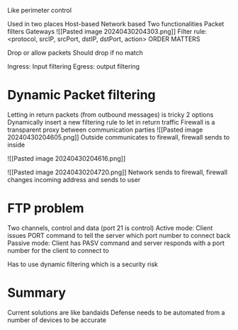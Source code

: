 Like perimeter control 

Used in two places
	Host-based
	Network based
Two functionalities
	Packet filters
	Gateways
![[Pasted image 20240430204303.png]]
Filter rule:
<protocol, srcIP, srcPort, dstIP, dstPort, action>
ORDER MATTERS

Drop or allow packets
	Should drop if no match

Ingress: Input filtering
Egress: output filtering

# Dynamic Packet filtering
Letting in return packets (from outbound messages) is tricky
2 options
	Dynamically insert a new filtering rule to let in return traffic
	Firewall is a transparent proxy between communication parties
![[Pasted image 20240430204605.png]]
Outside communicates to firewall, firewall sends to inside

![[Pasted image 20240430204616.png]]


![[Pasted image 20240430204720.png]]
Network sends to firewall, firewall changes incoming address and sends to user

# FTP problem
Two channels, control and data (port 21 is control)
Active mode: Client issues PORT command to tell the server which port number to connect back
Passive mode: Client has PASV command and server responds with a port number for the client to connect to

Has to use dynamic filtering which is a security risk

# Summary
Current solutions are like bandaids
Defense needs to be automated from a number of devices to be accurate

